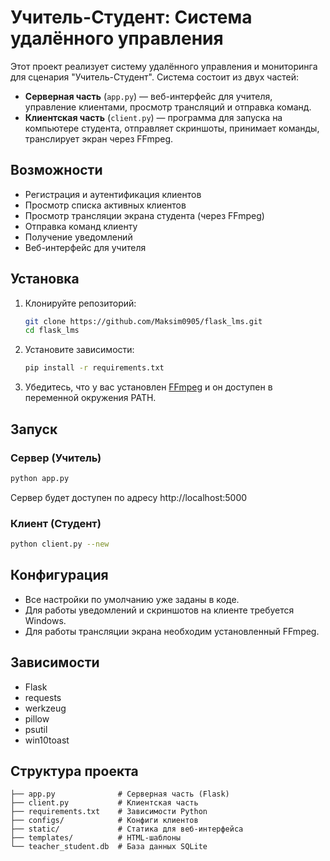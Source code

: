 # Учитель-Студент: Система удалённого управления

Этот проект реализует систему удалённого управления и мониторинга для сценария "Учитель-Студент". Система состоит из двух частей:
- **Серверная часть** (`app.py`) — веб-интерфейс для учителя, управление клиентами, просмотр трансляций и отправка команд.
- **Клиентская часть** (`client.py`) — программа для запуска на компьютере студента, отправляет скриншоты, принимает команды, транслирует экран через FFmpeg.

## Возможности
- Регистрация и аутентификация клиентов
- Просмотр списка активных клиентов
- Просмотр трансляции экрана студента (через FFmpeg)
- Отправка команд клиенту
- Получение уведомлений
- Веб-интерфейс для учителя

## Установка
1. Клонируйте репозиторий:
   ```bash
   git clone https://github.com/Maksim0905/flask_lms.git
   cd flask_lms
   ```
2. Установите зависимости:
   ```bash
   pip install -r requirements.txt
   ```
3. Убедитесь, что у вас установлен [FFmpeg](https://ffmpeg.org/download.html) и он доступен в переменной окружения PATH.

## Запуск
### Сервер (Учитель)
```bash
python app.py
```
Сервер будет доступен по адресу http://localhost:5000

### Клиент (Студент)
```bash
python client.py --new
```

## Конфигурация
- Все настройки по умолчанию уже заданы в коде.
- Для работы уведомлений и скриншотов на клиенте требуется Windows.
- Для работы трансляции экрана необходим установленный FFmpeg.

## Зависимости
- Flask
- requests
- werkzeug
- pillow
- psutil
- win10toast

## Структура проекта
```
├── app.py              # Серверная часть (Flask)
├── client.py           # Клиентская часть
├── requirements.txt    # Зависимости Python
├── configs/            # Конфиги клиентов
├── static/             # Статика для веб-интерфейса
├── templates/          # HTML-шаблоны
└── teacher_student.db  # База данных SQLite
```

